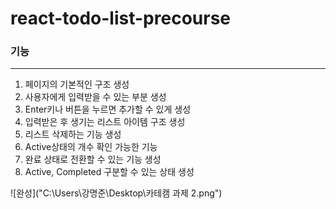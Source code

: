 # react-todo-list-precourse

### 기능

---

1. 페이지의 기본적인 구조 생성
2. 사용자에게 입력받을 수 있는 부분 생성
3. Enter키나 버튼을 누르면 추가할 수 있게 생성
4. 입력받은 후 생기는 리스트 아이템 구조 생성
5. 리스트 삭제하는 기능 생성
6. Active상태의 개수 확인 가능한 기능
7. 완료 상태로 전환할 수 있는 기능 생성
8. Active, Completed 구분할 수 있는 상태 생성

![완성]("C:\Users\강명준\Desktop\카테캠 과제 2.png")
